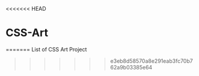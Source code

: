 <<<<<<< HEAD
# CSS-Art
=======
List of CSS Art Project
>>>>>>> e3eb8d58570a8e291eab3fc70b762a9b03385e64
